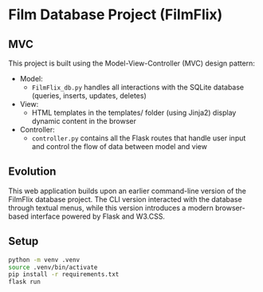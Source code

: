 <!-- markdownlint-disable MD007 -->
# Film Database Project (FilmFlix)

## MVC

This project is built using the Model-View-Controller (MVC) design pattern:

- Model:
    - `FilmFlix_db.py` handles all interactions with the SQLite database (queries, inserts, updates, deletes)
- View:
    - HTML templates in the templates/ folder (using Jinja2) display dynamic content in the browser
- Controller:
    - `controller.py` contains all the Flask routes that handle user input and control the flow of data between model and view

## Evolution

This web application builds upon an earlier command-line version of the FilmFlix database project. The CLI version interacted with the database through textual menus, while this version introduces a modern browser-based interface powered by Flask and W3.CSS.

## Setup

```bash
python -m venv .venv
source .venv/bin/activate
pip install -r requirements.txt
flask run
```
